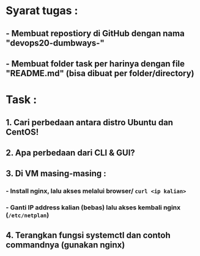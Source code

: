 # Syarat tugas :
## - Membuat repostiory di GitHub dengan nama "devops20-dumbways-<nama>"
## - Membuat folder task per harinya dengan file "README.md" (bisa dibuat per folder/directory)

# Task :
## 1. Cari perbedaan antara distro Ubuntu dan CentOS!
## 2. Apa perbedaan dari CLI & GUI?
## 3. Di VM masing-masing :
### - Install nginx, lalu akses melalui browser/ `curl <ip kalian>`
### - Ganti IP address kalian (bebas) lalu akses kembali nginx (`/etc/netplan`)
## 4. Terangkan fungsi systemctl dan contoh commandnya (gunakan nginx)
